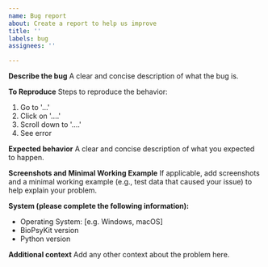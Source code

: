 ```yaml
---
name: Bug report
about: Create a report to help us improve
title: ''
labels: bug
assignees: ''

---
```


**Describe the bug**
A clear and concise description of what the bug is.

**To Reproduce**
Steps to reproduce the behavior:
1. Go to '...'
2. Click on '....'
3. Scroll down to '....'
4. See error

**Expected behavior**
A clear and concise description of what you expected to happen.

**Screenshots and Minimal Working Example**
If applicable, add screenshots and a minimal working example (e.g., test data that caused your issue) to help explain your problem.

**System (please complete the following information):**
 - Operating System: [e.g. Windows, macOS]
 - BioPsyKit version
 - Python version

**Additional context**
Add any other context about the problem here.
